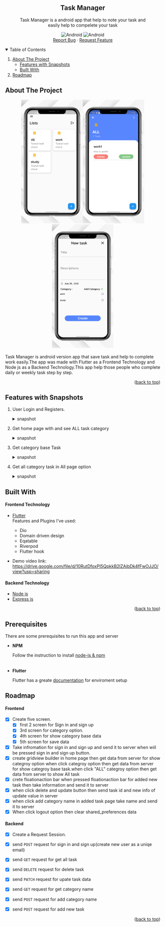 
<div id="top"></div>
<!-- PROJECT LOGO -->
<br />
<div align="center">

  <!-- <a href="https://github.com/OmarFaruk-0x01/Education-Board-Result" >
    <img src="Frontend/android/app/src/main/res/mipmap-xxxhdpi/ic_launcher.png" alt="Logo" width="130" height="130">
  </a> -->



## **Task Manager**
  <p align="center">
    Task Manager is a android app that help to note your task and<br>easily help to compelete your task 
    <br />
    <div>
  <img src="https://img.shields.io/badge/Android-3DDC84?style=for-the-badge&logo=android&logoColor=white" alt="Android" width="130" height="40" >
      <img src="https://img.shields.io/badge/iOS-000000?style=for-the-badge&logo=ios&logoColor=white" alt="Android" width="130" height="40" >
</div>
    <a href="https://github.com/RootHex200/Fullstack-taskmanager/issues">Report Bug</a>
    ·
    <a href="https://github.com/RootHex200/Fullstack-taskmanager/issues">Request Feature</a>
  </p>

</div>



<!-- TABLE OF CONTENTS -->
<details open >
  <summary style="cursor: pointer;">Table of Contents</summary>
  <ol>
    <li>
      <a href="#about-the-project">About The Project</a>
      <ul>
        <li><a href="#features-with-snapshots">Features with Snapshots</a></li>
        <li><a href="#built-with">Built With</a></li>
      </ul>
    <li><a href="#roadmap">Roadmap</a></li>
   
  </ol>
</details>



<!-- ABOUT THE PROJECT -->
## About The Project
<div align="center">
<img src="https://github.com/RootHex200/RootHex200/blob/main/screen_3.png" width="200" height="400"><img src="https://github.com/RootHex200/RootHex200/blob/main/screen_2.png" width="200" height="400"><img src="https://github.com/RootHex200/RootHex200/blob/main/screen_1.png" width="200" height="400">
</div><br>
Task Manager is android version app that save task and help to complete work easily.The app was made with Flutter as a Frontend Technology and Node js as a Backend Technology.This app help those people who complete daily or weekly task step by step.

<p align="right">(<a href="#top">back to top</a>)</p>

## Features with Snapshots
1. User Login and Registers.
   <details ><summary>snapshot</summary>

   
    <img src="1st.jpg" width="200" height="400" /> <img src="2nd.jpg" width="200" height="400" />

   </details>
2. Get home page with and see ALL task category
   <details ><summary>snapshot</summary>

    <img src="3rd.jpg" width="200" height="400" /> 
   </details>
3. Get category base Task 
   <details ><summary>snapshot</summary>

   <img src="5th.jpg" width="200" height="400" />  <img src="6th.jpg" width="200" height="400" />

   </details>
4. Get all category  task in All page option
   <details ><summary>snapshot</summary>

   <img src="4th.jpg" width="200" height="400" />

   </details>
## Built With 
#### Frontend Technology  
* [Flutter](https://flutter.dev/?gclsrc=ds&gclsrc=ds) <br>
Features and Plugins I've used: 
   - Dio
   - Domain driven design
   - Eqatable
   - Riverpod
   - Flutter hook
   
* Demo video link: https://drive.google.com/file/d/10RutDfoxPI5QpkkB2lZAibDk4fFwOJJO/view?usp=sharing
#### Backend Technology  
* [Node js](https://nodejs.org/en/) 
* [Express js](https://expressjs.com/)


<p align="right">(<a href="#top">back to top</a>)</p>


## Prerequisites
There are some prerequisites to run this app and server

* **NPM**
  
  Follow the instruction to install [node-js & npm](https://nodejs.org/de/download/package-manager/)
######
* **Flutter**

  Flutter has a greate [documentation](https://docs.flutter.dev/get-started/install) for enviroment setup 


## Roadmap
#### Frontend
- [x] Create five screen. 
  - [x] first 2 screen for Sign in and sign up 
  - [x] 3rd screen for category option.
  - [x] 4th screen for show category base data
  - [x] 5th screen for save data
- [x] Take infromation for sign in and sign up and send it to server when wiil be pressed sign in and sign up button.
- [x] create gridview builder in home page then  get data from server for show categroy option when click categroy option then get data from server for show categroy base task.when click "ALL" categroy option then get data from server to show All task 
- [x] crete floationaction bar when pressed floationaction bar for added new task then take information and send it to server
- [x] when click delete and update button then send task id and new info of update value in server
- [x] when click add category name in added task page  take name and send it to server
- [x] When click logout option then clear shared_preferences data
#### Backend
- [x] Create a Request Session.
- [x] send `POST` request for sign in and sign up(create new user as a uniqe email)
- [x] send `GET` request for get all task
- [x] send `DELETE` request for delete task 
- [x] send `PATCH` request for upate task data
- [x] send  `GET` request for get category name
- [x] send `POST` request for add category name
- [x] send `POST` request for add new task





<p align="right">(<a href="#top">back to top</a>)</p>
